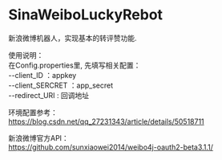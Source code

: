 # SinaWeiboLuckyRebot
新浪微博机器人，实现基本的转评赞功能.  

使用说明：  
在Config.properties里, 先填写相关配置：  
--client_ID ：appkey  
--client_SERCRET ：app_secret  
--redirect_URI : 回调地址

环境配置参考：  
https://blog.csdn.net/qq_27231343/article/details/50518711

新浪微博官方API：  
https://github.com/sunxiaowei2014/weibo4j-oauth2-beta3.1.1/
